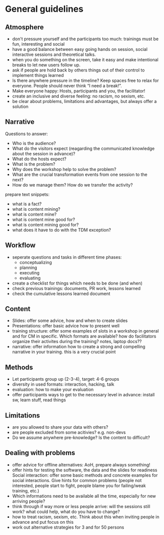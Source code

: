# General guidelines

## Atmosphere
* don't pressure yourself and the participants too much: trainings must be fun, interesting and social
* have a good balance between easy going hands on session, social interactive sessions and theoretical talks.
* when you do something on the screen, take it easy and make intentional breaks to let new users follow up.
* ask if people are hold back by others things out of their control to implement things learned
* Is there anywhere pressure in the timeline? Keep spaces free to relax for everyone. People should never think “I need a break!”.
* Make everyone happy: Hosts, participants and you, the facilitator!
* create an inclusive and diverse feeling: no racism, no sexism, etc. 
* be clear about problems, limitations and advantages, but always offer a solution


## Narrative

Questions to answer:
* Who is the audience?
* What do the visitors expect (reagarding the communicated knowledge about the session in advance)?
* What do the hosts expect?
* What is the problem?
* Why does the workshop help to solve the problem?
* What are the crucial transformation events from one session to the next? 
* How do we manage them? How do we transfer the activity?

prepare text snippets:
* what is a fact?
* what is content mining?
* what is content mine?
* what is content mine good for?
* what is content mining good for?
* what does it have to do with the TDM exception?


## Workflow

* seperate questions and tasks in different time phases: 
  * conceptualizing
  * planning
  * executing
  * evaluating
* create a checklist for things which needs to be done (and when)
* check previous trainings: documents, PR work, lessons learned
* check the cumulative lessons learned document


## Content

* Slides: offer some advice, how and when to create slides
* Presentations: offer basic advice how to present well
* training structure: offer some examples of slots in a workshop in general and for CM in specific. Which formats are available?
how do facilitators organize their activites during the training? notes, laptop docs??
* narrative: offer information how to create a strong and compelling narrative in your training. this is a very crucial point


## Methods

* Let participants group up (2-3-4), target: 4-6 groups
* diversity in used formats: interaction, hacking, talk
* evaluation: how to make your evaluation
* offer participants ways to get to the necessary level in advance: install sw, learn stuff, read things


## Limitations

* are you allowed to share your data with others?
* are people excluded from some acitivies? e.g. non-devs
* Do we assume anywhere pre-knowledge? Is the content to difficult?

## Dealing with problems

* offer advice for offline alternatives: AoH, prepare always something!
* offer hints for testing the software, the data and the slides for readiness
Social interaction: offer some basic methods and concrete examples for social interactions. Give hints for common problems (people not interested, people start to fight, people blame you for failing/weak training, etc.)
* Which informations need to be available all the time, especially for new arriving people?
* think through if way more or less people arrive: will the sessions still work? what could help, what do you have to change?
* how to treat racism, sexism, etc. Think about this when inviting people in advance and put focus on this 
* work out alternative strategies for 3 and for 50 persons
